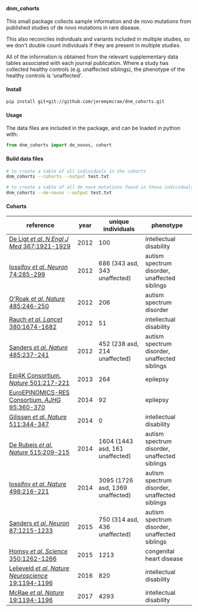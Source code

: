 
#### dnm_cohorts

This small package collects sample information and de novo mutations from
published studies of de novo mutations in rare disease.

This also reconciles individuals and variants included in multiple studies, so
we don't double count individuals if they are present in multiple studies.

All of the information is obtained from the relevant supplementary data tables
associated with each journal publication. Where a study has collected healthy
controls (e.g. unaffected siblings), the phenotype of the healthy controls is
'unaffected'.

#### Install
``` sh
pip install git+git://github.com/jeremymcrae/dnm_cohorts.git
```

#### Usage
The data files are included in the package, and can be loaded in python with:
``` python
from dnm_cohorts import de_novos, cohort
```

#### Build data files
``` sh
# to create a table of all individuals in the cohorts
dnm_cohorts --cohorts --output test.txt

# to create a table of all de novo mutations found in those individuals
dnm_cohorts --de-novos --output test.txt
```

#### Cohorts
reference   |   year   |  unique individuals  |   phenotype
----        |   ----   |        ----       |   ----
[De Ligt _et al_. _N Engl J Med_ 367:1921-1929](https://doi.org/10.1056/NEJMoa1206524)        | 2012 |  100 | intellectual disability
[Iossifov _et al_. _Neuron_ 74:285-299](https://doi.org/10.1016/j.neuron.2012.04.009)         | 2012 |  686 (343 asd, 343 unaffected) | autism spectrum disorder,  unaffected siblings
[O'Roak _et al_. _Nature_ 485:246-250](https://doi.org/10.1038/nature10989)                   | 2012 |  206 | autism spectrum disorder
[Rauch _et al_. _Lancet_ 380:1674-1682](https://doi.org/10.1016/S0140-6736%2812%2961480-9)    | 2012 |   51 | intellectual disability
[Sanders _et al_. _Nature_ 485:237-241](https://doi.org/10.1038/nature10945)                  | 2012 |  452 (238 asd, 214 unaffected) | autism spectrum disorder,  unaffected siblings
[Epi4K Consortium. _Nature_ 501:217-221](https://doi.org/10.1038/nature12439)                 | 2013 |  264 | epilepsy
[EuroEPINOMICS-RES Consortium. _AJHG_ 95:360-370](https://doi.org/10.1016/j.ajhg.2014.08.013) | 2014 |   92 | epilepsy
[Gilissen _et al_. _Nature_ 511:344-347](https://doi.org/10.1038/nature13394)                 | 2014 |    0 | intellectual disability
[De Rubeis _et al_. _Nature_ 515:209-215](https://doi.org/10.1038/nature13772)                | 2014 | 1604 (1443 asd, 161 unaffected) | autism spectrum disorder, unaffected siblings
[Iossifov _et al_. _Nature_ 498:216-221](https://doi.org/10.1038/nature13908)                 | 2014 | 3095 (1726 asd, 1369 unaffected) | autism spectrum disorder, unaffected siblings
[Sanders _et al_. _Neuron_ 87:1215-1233](https://doi.org/10.1016/j.neuron.2015.09.016)        | 2015 |  750 (314 asd, 436 unaffected) | autism spectrum disorder, unaffected siblings
[Homsy _et al_. _Science_ 350:1262-1266](https://doi.org/10.1126/science.aac9396)             | 2015 | 1213 | congenital heart disease
[Lelieveld _et al_. _Nature Neuroscience_ 19:1194-1196](https://doi.org/10.1038/nn.4352)      | 2016 |  820 | intellectual disability
[McRae _et al_. _Nature_ 19:1194-1196](https://doi.org/10.1038/nature21062)                   | 2017 | 4293 | intellectual disability
